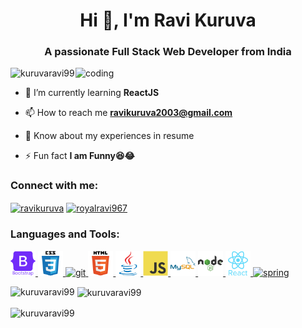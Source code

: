 <h1 align="center">Hi 👋, I'm Ravi Kuruva</h1>
<h3 align="center">A passionate Full Stack Web Developer from India</h3>
<img align="right" alt="coding" width="400" src="https://tse2.mm.bing.net/th/id/OIP.mUahTQdRR4e4MJLLtJkjbwHaEU?pid=Api&P=0&h=180">

<p align="left"> <img src="https://komarev.com/ghpvc/?username=kuruvaravi99&label=Profile%20views&color=0e75b6&style=flat" alt="kuruvaravi99" /> </p>

- 🌱 I’m currently learning **ReactJS**

- 📫 How to reach me **ravikuruva2003@gmail.com**

- 📄 Know about my experiences in resume

- ⚡ Fun fact **I am Funny😆😂**

<h3 align="left">Connect with me:</h3>
<p align="left">
<a href="https://linkedin.com/in/ravikuruva" target="blank"><img align="center" src="https://raw.githubusercontent.com/rahuldkjain/github-profile-readme-generator/master/src/images/icons/Social/linked-in-alt.svg" alt="ravikuruva" height="30" width="40" /></a>
<a href="https://instagram.com/royalravi967" target="blank"><img align="center" src="https://raw.githubusercontent.com/rahuldkjain/github-profile-readme-generator/master/src/images/icons/Social/instagram.svg" alt="royalravi967" height="30" width="40" /></a>
</p>

<h3 align="left">Languages and Tools:</h3>
<p align="left"> <a href="https://getbootstrap.com" target="_blank" rel="noreferrer"> <img src="https://raw.githubusercontent.com/devicons/devicon/master/icons/bootstrap/bootstrap-plain-wordmark.svg" alt="bootstrap" width="40" height="40"/> </a> <a href="https://www.w3schools.com/css/" target="_blank" rel="noreferrer"> <img src="https://raw.githubusercontent.com/devicons/devicon/master/icons/css3/css3-original-wordmark.svg" alt="css3" width="40" height="40"/> </a> <a href="https://git-scm.com/" target="_blank" rel="noreferrer"> <img src="https://www.vectorlogo.zone/logos/git-scm/git-scm-icon.svg" alt="git" width="40" height="40"/> </a> <a href="https://www.w3.org/html/" target="_blank" rel="noreferrer"> <img src="https://raw.githubusercontent.com/devicons/devicon/master/icons/html5/html5-original-wordmark.svg" alt="html5" width="40" height="40"/> </a> <a href="https://www.java.com" target="_blank" rel="noreferrer"> <img src="https://raw.githubusercontent.com/devicons/devicon/master/icons/java/java-original.svg" alt="java" width="40" height="40"/> </a> <a href="https://developer.mozilla.org/en-US/docs/Web/JavaScript" target="_blank" rel="noreferrer"> <img src="https://raw.githubusercontent.com/devicons/devicon/master/icons/javascript/javascript-original.svg" alt="javascript" width="40" height="40"/> </a> <a href="https://www.mysql.com/" target="_blank" rel="noreferrer"> <img src="https://raw.githubusercontent.com/devicons/devicon/master/icons/mysql/mysql-original-wordmark.svg" alt="mysql" width="40" height="40"/> </a> <a href="https://nodejs.org" target="_blank" rel="noreferrer"> <img src="https://raw.githubusercontent.com/devicons/devicon/master/icons/nodejs/nodejs-original-wordmark.svg" alt="nodejs" width="40" height="40"/> </a> <a href="https://reactjs.org/" target="_blank" rel="noreferrer"> <img src="https://raw.githubusercontent.com/devicons/devicon/master/icons/react/react-original-wordmark.svg" alt="react" width="40" height="40"/> </a> <a href="https://spring.io/" target="_blank" rel="noreferrer"> <img src="https://www.vectorlogo.zone/logos/springio/springio-icon.svg" alt="spring" width="40" height="40"/> </a> </p>

<p><img align="left" src="https://github-readme-stats.vercel.app/api/top-langs?username=kuruvaravi99&show_icons=true&locale=en&layout=compact" alt="kuruvaravi99" /></p>

<p>&nbsp;<img align="center" src="https://github-readme-stats.vercel.app/api?username=kuruvaravi99&show_icons=true&locale=en" alt="kuruvaravi99" /></p>

<p><img align="center" src="https://github-readme-streak-stats.herokuapp.com/?user=kuruvaravi99&" alt="kuruvaravi99" /></p>

